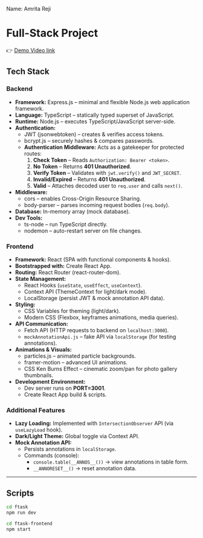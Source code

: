 Name: Amrita Reji
# Full-Stack Project
👉 [Demo Video link](https://youtu.be/ds3tgF1-PUo?si=hlKK_E8HmkNp7Cw_)
## Tech Stack

### Backend
- **Framework:** Express.js – minimal and flexible Node.js web application framework.
- **Language:** TypeScript – statically typed superset of JavaScript.
- **Runtime:** Node.js – executes TypeScript/JavaScript server-side.
- **Authentication:**
  - JWT (jsonwebtoken) – creates & verifies access tokens.
  - bcrypt.js – securely hashes & compares passwords.
  - **Authentication Middleware:** Acts as a gatekeeper for protected routes:
    1. **Check Token** – Reads `Authorization: Bearer <token>`.  
    2. **No Token** – Returns **401 Unauthorized**.  
    3. **Verify Token** – Validates with `jwt.verify()` and `JWT_SECRET`.  
    4. **Invalid/Expired** – Returns **401 Unauthorized**.  
    5. **Valid** – Attaches decoded user to `req.user` and calls `next()`.  
- **Middleware:**
  - cors – enables Cross-Origin Resource Sharing.
  - body-parser – parses incoming request bodies (`req.body`).
- **Database:** In-memory array (mock database).
- **Dev Tools:**
  - ts-node – run TypeScript directly.
  - nodemon – auto-restart server on file changes.

### Frontend
- **Framework:** React (SPA with functional components & hooks).
- **Bootstrapped with:** Create React App.
- **Routing:** React Router (react-router-dom).
- **State Management:**
  - React Hooks (`useState`, `useEffect`, `useContext`).
  - Context API (ThemeContext for light/dark mode).
  - LocalStorage (persist JWT & mock annotation API data).
- **Styling:**
  - CSS Variables for theming (light/dark).
  - Modern CSS (Flexbox, keyframes animations, media queries).
- **API Communication:**
  - Fetch API (HTTP requests to backend on `localhost:3000`).
  - `mockAnnotationApi.js` – fake API via `localStorage` (for testing annotations).
- **Animations & Visuals:**
  - particles.js – animated particle backgrounds.
  - framer-motion – advanced UI animations.
  - CSS Ken Burns Effect – cinematic zoom/pan for photo gallery thumbnails.
- **Development Environment:**
  - Dev server runs on **PORT=3001**.
  - Create React App build & scripts.
  

### Additional Features
- **Lazy Loading:** Implemented with `IntersectionObserver` API (via `useLazyLoad` hook).
- **Dark/Light Theme:** Global toggle via Context API.
- **Mock Annotation API:**
  - Persists annotations in `localStorage`.
  - Commands (console):
    - `console.table(__ANNOS__())` → view annotations in table form.
    - `__ANNORESET__()` → reset annotation data.

---

## Scripts

```bash
cd ftask
npm run dev

cd ftask-frontend
npm start
